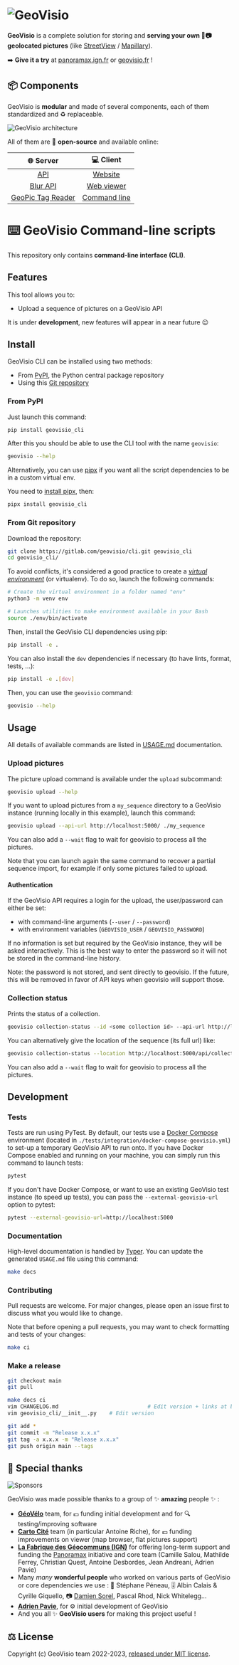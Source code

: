 # ![GeoVisio](https://gitlab.com/geovisio/api/-/raw/develop/images/logo_full.png)

__GeoVisio__ is a complete solution for storing and __serving your own 📍📷 geolocated pictures__ (like [StreetView](https://www.google.com/streetview/) / [Mapillary](https://mapillary.com/)).

➡️ __Give it a try__ at [panoramax.ign.fr](https://panoramax.ign.fr/) or [geovisio.fr](https://geovisio.fr/viewer) !

## 📦 Components

GeoVisio is __modular__ and made of several components, each of them standardized and ♻️ replaceable.

![GeoVisio architecture](https://gitlab.com/geovisio/api/-/raw/develop/images/big_picture.png)

All of them are 📖 __open-source__ and available online:

|                               🌐 Server                                 |                      💻 Client                       |
|:-----------------------------------------------------------------------:|:----------------------------------------------------:|
|                 [API](https://gitlab.com/geovisio/api)                  |    [Website](https://gitlab.com/geovisio/website)    |
|            [Blur API](https://gitlab.com/geovisio/blurring)             | [Web viewer](https://gitlab.com/geovisio/web-viewer) |
| [GeoPic Tag Reader](https://gitlab.com/geovisio/geo-picture-tag-reader) |   [Command line](https://gitlab.com/geovisio/cli)    |


# ⌨️ GeoVisio Command-line scripts

This repository only contains __command-line interface (CLI)__.

## Features

This tool allows you to:

- Upload a sequence of pictures on a GeoVisio API

It is under __development__, new features will appear in a near future 😉


## Install

GeoVisio CLI can be installed using two methods:

- From [PyPI](https://pypi.org/project/geovisio_cli/), the Python central package repository
- Using this [Git repository](https://gitlab.com/geovisio/cli)

### From PyPI

Just launch this command:

```bash
pip install geovisio_cli
```

After this you should be able to use the CLI tool with the name `geovisio`:

```bash
geovisio --help
```

Alternatively, you can use [pipx](https://github.com/pypa/pipx) if you want all the script dependencies to be in a custom virtual env.

You need to [install pipx](https://pypa.github.io/pipx/installation/), then:

```bash
pipx install geovisio_cli
```

### From Git repository

Download the repository:

```bash
git clone https://gitlab.com/geovisio/cli.git geovisio_cli
cd geovisio_cli/
```

To avoid conflicts, it's considered a good practice to create a _[virtual environment](https://docs.python.org/3/library/venv.html)_ (or virtualenv). To do so, launch the following commands:

```bash
# Create the virtual environment in a folder named "env"
python3 -m venv env

# Launches utilities to make environment available in your Bash
source ./env/bin/activate
```

Then, install the GeoVisio CLI dependencies using pip:

```bash
pip install -e .
```

You can also install the `dev` dependencies if necessary (to have lints, format, tests, ...):

```bash
pip install -e .[dev]
```

Then, you can use the `geovisio` command:
```bash
geovisio --help
```


## Usage

All details of available commands are listed in [USAGE.md](./USAGE.md) documentation.

### Upload pictures

The picture upload command is available under the `upload` subcommand:

```bash
geovisio upload --help
```

If you want to upload pictures from a `my_sequence` directory to a GeoVisio instance (running locally in this example), launch this command:

```bash
geovisio upload --api-url http://localhost:5000/ ./my_sequence
```

You can also add a `--wait` flag to wait for geovisio to process all the pictures.

Note that you can launch again the same command to recover a partial sequence import, for example if only some pictures failed to upload.

#### Authentication

If the GeoVisio API requires a login for the upload, the user/password can either be set:
* with command-line arguments (`--user` / `--password`)
* with environment variables (`GEOVISIO_USER` / `GEOVISIO_PASSWORD`)

If no information is set but required by the GeoVisio instance, they will be asked interactively. This is the best way to enter the password so it will not be stored in the command-line history.

Note: the password is not stored, and sent directly to geovisio. If the future, this will be removed in favor of API keys when geovisio will support those.

### Collection status

Prints the status of a collection.

```bash
geovisio collection-status --id <some collection id> --api-url http://localhost:5000
```

You can alternatively give the location of the sequence (its full url) like:

```bash
geovisio collection-status --location http://localhost:5000/api/collections/dae288b2-9e8d-4896-af39-d35ce6bc9d4e
```

You can also add a `--wait` flag to wait for geovisio to process all the pictures.

## Development

### Tests

Tests are run using PyTest. By default, our tests use a [Docker Compose](https://docs.docker.com/compose/) environment (located in `./tests/integration/docker-compose-geovisio.yml`) to set-up a temporary GeoVisio API to run onto. If you have Docker Compose enabled and running on your machine, you can simply run this command to launch tests:

```bash
pytest
```

If you don't have Docker Compose, or want to use an existing GeoVisio test instance (to speed up tests), you can pass the `--external-geovisio-url` option to pytest:

```bash
pytest --external-geovisio-url=http://localhost:5000
```

### Documentation

High-level documentation is handled by [Typer](https://typer.tiangolo.com/). You can update the generated `USAGE.md` file using this command:

```bash
make docs
```

### Contributing

Pull requests are welcome. For major changes, please open an issue first to discuss what you would like to change.

Note that before opening a pull requests, you may want to check formatting and tests of your changes:

```bash
make ci
```

### Make a release

```bash
git checkout main
git pull

make docs ci
vim CHANGELOG.md							# Edit version + links at bottom
vim geovisio_cli/__init__.py	# Edit version

git add *
git commit -m "Release x.x.x"
git tag -a x.x.x -m "Release x.x.x"
git push origin main --tags
```


## 🤗 Special thanks

![Sponsors](https://gitlab.com/geovisio/api/-/raw/develop/images/sponsors.png)

GeoVisio was made possible thanks to a group of ✨ __amazing__ people ✨ :

- __[GéoVélo](https://geovelo.fr/)__ team, for 💶 funding initial development and for 🔍 testing/improving software
- __[Carto Cité](https://cartocite.fr/)__ team (in particular Antoine Riche), for 💶 funding improvements on viewer (map browser, flat pictures support)
- __[La Fabrique des Géocommuns (IGN)](https://www.ign.fr/institut/la-fabrique-des-geocommuns-incubateur-de-communs-lign)__ for offering long-term support and funding the [Panoramax](https://panoramax.fr/) initiative and core team (Camille Salou, Mathilde Ferrey, Christian Quest, Antoine Desbordes, Jean Andreani, Adrien Pavie)
- Many _many_ __wonderful people__ who worked on various parts of GeoVisio or core dependencies we use : 🧙 Stéphane Péneau, 🎚 Albin Calais & Cyrille Giquello, 📷 [Damien Sorel](https://www.strangeplanet.fr/), Pascal Rhod, Nick Whitelegg...
- __[Adrien Pavie](https://pavie.info/)__, for ⚙️ initial development of GeoVisio
- And you all ✨ __GeoVisio users__ for making this project useful !


## ⚖️ License

Copyright (c) GeoVisio team 2022-2023, [released under MIT license](https://gitlab.com/geovisio/cli/-/blob/main/LICENSE).
